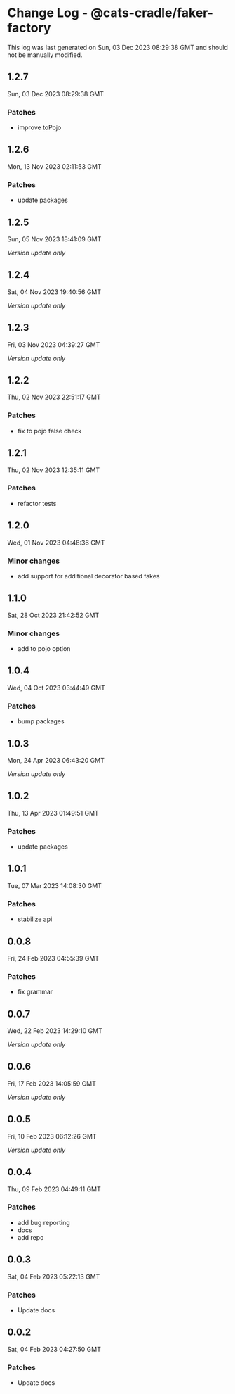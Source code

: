 # Change Log - @cats-cradle/faker-factory

This log was last generated on Sun, 03 Dec 2023 08:29:38 GMT and should not be manually modified.

## 1.2.7
Sun, 03 Dec 2023 08:29:38 GMT

### Patches

- improve toPojo

## 1.2.6
Mon, 13 Nov 2023 02:11:53 GMT

### Patches

- update packages

## 1.2.5
Sun, 05 Nov 2023 18:41:09 GMT

_Version update only_

## 1.2.4
Sat, 04 Nov 2023 19:40:56 GMT

_Version update only_

## 1.2.3
Fri, 03 Nov 2023 04:39:27 GMT

_Version update only_

## 1.2.2
Thu, 02 Nov 2023 22:51:17 GMT

### Patches

- fix to pojo false check

## 1.2.1
Thu, 02 Nov 2023 12:35:11 GMT

### Patches

- refactor tests

## 1.2.0
Wed, 01 Nov 2023 04:48:36 GMT

### Minor changes

- add support for additional decorator based fakes

## 1.1.0
Sat, 28 Oct 2023 21:42:52 GMT

### Minor changes

- add to pojo option

## 1.0.4
Wed, 04 Oct 2023 03:44:49 GMT

### Patches

- bump packages

## 1.0.3
Mon, 24 Apr 2023 06:43:20 GMT

_Version update only_

## 1.0.2
Thu, 13 Apr 2023 01:49:51 GMT

### Patches

- update packages

## 1.0.1
Tue, 07 Mar 2023 14:08:30 GMT

### Patches

- stabilize api

## 0.0.8
Fri, 24 Feb 2023 04:55:39 GMT

### Patches

- fix grammar

## 0.0.7
Wed, 22 Feb 2023 14:29:10 GMT

_Version update only_

## 0.0.6
Fri, 17 Feb 2023 14:05:59 GMT

_Version update only_

## 0.0.5
Fri, 10 Feb 2023 06:12:26 GMT

_Version update only_

## 0.0.4
Thu, 09 Feb 2023 04:49:11 GMT

### Patches

- add bug reporting
- docs
- add repo

## 0.0.3
Sat, 04 Feb 2023 05:22:13 GMT

### Patches

- Update docs

## 0.0.2
Sat, 04 Feb 2023 04:27:50 GMT

### Patches

- Update docs


